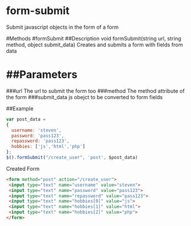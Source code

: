 # form-submit
Submit javascript objects in the form of a form

#Methods 
#formSubmit
##Description
void formSubmit(string url, string method, object submit_data)
Creates and submits a form with fields from data

##Parameters
=======
###url
  The url to submit the form too
###method 
  The method attribute of the form
###submit_data 
  js obejct to be converted to form fields
  
##Example
  ```javascript
  var post_data =
  {
    username: 'steven', 
    password: 'pass123',
    repassword: 'pass123',
    hobbies: ['js','html','php']
  };
  $().formSubmit("/create_user", 'post', $post_data)
  ```
  Created Form
  ```html
  <form method="post" action="/create_user">
   <input type="text" name="username" value="steven">
   <input type="text" name="password" value="pass123">
   <input type="text" name="repassword" value="pass123">
   <input type="text" name="hobbies[0]" value="js">
   <input type="text" name="hobbies[1]" value="html">
   <input type="text" name="hobbies[2]" value="php">
  </form>
  ```
  
  
